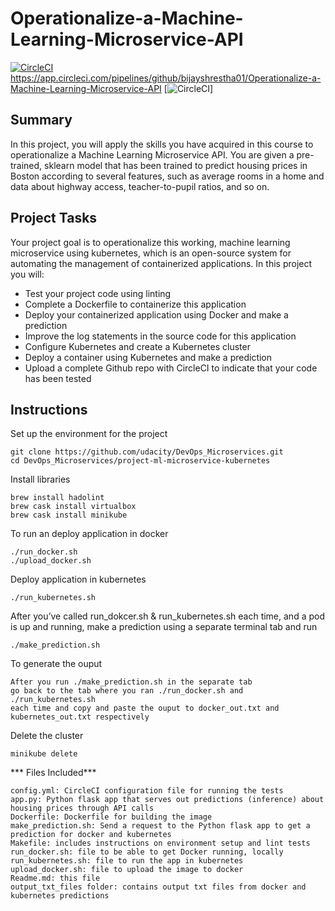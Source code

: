 # Operationalize-a-Machine-Learning-Microservice-API
[![CircleCI](https://circleci.com/<VCS>/<ORG_NAME>/<PROJECT_NAME>.svg?style=svg&circle-token=<YOUR_STATUS_API_TOKEN>)](<LINK>)
https://app.circleci.com/pipelines/github/bijayshrestha01/Operationalize-a-Machine-Learning-Microservice-API
[![CircleCI](https://circleci.com/gh/bijayshrestha01/Operationalize-a-Machine-Learning-Microservice-API.svg?style=svg)]
## Summary
In this project, you will apply the skills you have acquired in this course to operationalize a Machine Learning Microservice API. You are given a pre-trained, sklearn model that has been trained to predict housing prices in Boston according to several features, such as average rooms in a home and data about highway access, teacher-to-pupil ratios, and so on. 

## Project Tasks
Your project goal is to operationalize this working, machine learning microservice using kubernetes, which is an open-source system for automating the management of containerized applications. In this project you will:

* Test your project code using linting
* Complete a Dockerfile to containerize this application
* Deploy your containerized application using Docker and make a prediction
* Improve the log statements in the source code for this application
* Configure Kubernetes and create a Kubernetes cluster
* Deploy a container using Kubernetes and make a prediction
* Upload a complete Github repo with CircleCI to indicate that your code has been tested

## Instructions
Set up the environment for the project
```
git clone https://github.com/udacity/DevOps_Microservices.git
cd DevOps_Microservices/project-ml-microservice-kubernetes
```
Install libraries
```
brew install hadolint
brew cask install virtualbox
brew cask install minikube
```
To run an deploy application in docker
```
./run_docker.sh
./upload_docker.sh
```
Deploy application in kubernetes
```
./run_kubernetes.sh
```
After you’ve called run_dokcer.sh & run_kubernetes.sh each time, and a pod is up and running, make a prediction using a separate terminal tab and run
```
./make_prediction.sh
```
To generate the ouput
```
After you run ./make_prediction.sh in the separate tab 
go back to the tab where you ran ./run_docker.sh and ./run_kubernetes.sh
each time and copy and paste the ouput to docker_out.txt and kubernetes_out.txt respectively
```
Delete the cluster
```
minikube delete
```

*** Files Included***
```
config.yml: CircleCI configuration file for running the tests
app.py: Python flask app that serves out predictions (inference) about housing prices through API calls
Dockerfile: Dockerfile for building the image
make_prediction.sh: Send a request to the Python flask app to get a prediction for docker and kubernetes
Makefile: includes instructions on environment setup and lint tests
run_docker.sh: file to be able to get Docker running, locally
run_kubernetes.sh: file to run the app in kubernetes
upload_docker.sh: file to upload the image to docker
Readme.md: this file
output_txt_files folder: contains output txt files from docker and kubernetes predictions
```

